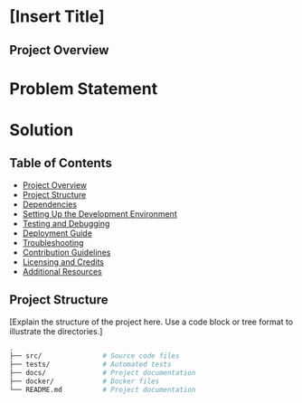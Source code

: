 # [Insert Title]

## Project Overview
# Problem Statement



# Solution

## Table of Contents
- [Project Overview](#project-overview)
- [Project Structure](#project-structure)
- [Dependencies](#dependencies)
- [Setting Up the Development Environment](#setting-up-the-development-environment)
- [Testing and Debugging](#testing-and-debugging)
- [Deployment Guide](#deployment-guide)
- [Troubleshooting](#troubleshooting)
- [Contribution Guidelines](#contribution-guidelines)
- [Licensing and Credits](#licensing-and-credits)
- [Additional Resources](#additional-resources)

## Project Structure
[Explain the structure of the project here. Use a code block or tree format to illustrate the directories.]

```bash
.
├── src/               # Source code files
├── tests/             # Automated tests
├── docs/              # Project documentation
├── docker/            # Docker files
└── README.md          # Project documentation
